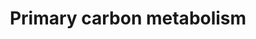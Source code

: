 ---
annotations:
- id: PW:0000002
  parent: classic metabolic pathway
  type: Pathway Ontology
  value: classic metabolic pathway
authors:
- Anwesha
- Sbohler
- MaintBot
- Jmelius
- Fehrhart
- Eweitz
- Egonw
- AlexanderPico
description: This plant pathway represents the primary carbon metabolism in plants
  including Calvin cycle (WP2860) and Photosynthetic electron transport chain (WP2861)(chloroplast),
  Glycolysis (WP2862) (cytosol) and Krebs cycle (WP2863) (mitochondrion).
last-edited: 2023-01-18
organisms:
- Populus trichocarpa
redirect_from:
- /index.php/Pathway:WP2859
- /instance/WP2859
- /instance/WP2859_rr124811
revision: r124811
schema-jsonld:
- '@context': https://schema.org/
  '@id': https://wikipathways.github.io/pathways/WP2859.html
  '@type': Dataset
  creator:
    '@type': Organization
    name: WikiPathways
  description: This plant pathway represents the primary carbon metabolism in plants
    including Calvin cycle (WP2860) and Photosynthetic electron transport chain (WP2861)(chloroplast),
    Glycolysis (WP2862) (cytosol) and Krebs cycle (WP2863) (mitochondrion).
  keywords:
  - 1,3-bisphosphoglycerate
  - 2-oxoglutaric acid
  - 2-phosphoglyceric acid
  - 3-phosphoglycerate
  - 3-phosphoglyceric acid
  - ADP
  - ATP
  - ATPase beta
  - DHAP
  - FAD+
  - FADH
  - NAD+
  - NADH
  - NADP MDH
  - NADP malic enzyme
  - NADP+
  - NADPH
  - O2-evolving Enhancer
  - O2-evolving Enhancer 1
  - O2-evolving Enhancer 2
  - PSI reaction center subunit II
  - PSI reaction center subunit III
  - RuBisCO
  - RuBisCO activase
  - RuBisCO subunit binding
  - acetyl-CoA
  - aldolase
  - carbon dioxide
  - carbonic acid
  - carbonic anhydrase
  - cis-aconitic acid
  - citric acid
  - dihydroxy-acetone phosphate
  - erythrose-4-phosphate
  - ferredoxin NADP + reductase
  - fructose 1,6 Bisphosphate
  - fructose-1,6-bisphosphatase
  - fructose-1,6-bisphosphate
  - fructose-1,6-bisphosphate aldolase
  - fructose-6-phosphate
  - fumaric acid
  - glucose
  - glucose-6-phosphate
  - glyceraldehyde 3-phosphate
  - glyceraldehyde-3-phosphate
  - glyceraldehyde-3-phosphate dehydrogenase
  - isocitric acid
  - light harvesting complex I protein Lhca3
  - light-harvesting complex I protein Lhca1
  - light-harvesting complex II protein Lhcb1
  - malate
  - malic acid
  - oxaloacetic acid
  - phosphoenolpyruvic acid
  - phosphoglycerate kinase
  - phosphoribulokinase
  - pyruvate
  - ribose-5-phosphate
  - ribulose-1,5-bisphosphate
  - ribulose-5-phosphate
  - ribulose-5-phosphate epimerase
  - ribulose-5-phosphate-3-epimerase
  - sedoheptulose-1,7-bisphosphatase
  - sedoheptulose-1,7-bisphosphate
  - sedoheptulose-7-phosphate
  - starch
  - succinic acid
  - succinyl-CoA
  - sucrose
  - transketolase
  - triose phosphate isomerase
  - xylulose-5-phosphate
  license: CC0
  name: Primary carbon metabolism
seo: CreativeWork
title: Primary carbon metabolism
wpid: WP2859
---